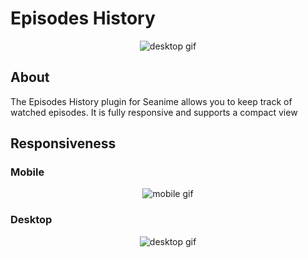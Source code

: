 # Episodes History

<p align="center">
    <img src= "Recording 2025-04-29 180845.gif" alt="desktop gif"/>
</p>

## About

The Episodes History plugin for Seanime allows you to keep track of watched episodes. It is fully responsive and supports a compact view

## Responsiveness
### Mobile
<p align="center">
    <img src= "Recording 2025-04-29 183227.gif" alt="mobile gif"/>
</p>

### Desktop
<p align="center">
    <img src= "Recording 2025-04-29 180845-1.gif" alt="desktop gif"/>
</p>